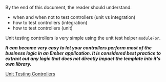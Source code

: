 By the end of this document, the reader should understand:

* when and when not to test controllers (unit vs integration)
* how to test controllers (integration)
* how to test controllers (unit)

Unit testing controllers is very simple using the unit test helper `moduleFor`.

***It can become very easy to let your controllers perform most of the business logic in an Ember application. It is considered best practice to extract out any logic that does not directly impact the template into it's own library.***



<a class="jsbin-embed" href="http://jsbin.com/gahoy/4/embed?output">Unit Testing Controllers</a>
<script src="http://static.jsbin.com/js/embed.js"></script>